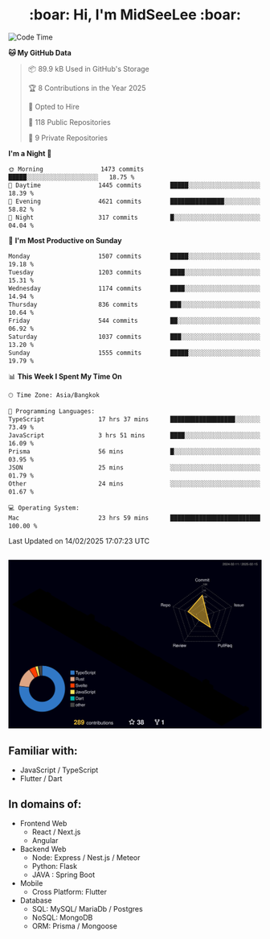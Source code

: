 <h1 align="center"> :boar: Hi, I'm MidSeeLee :boar:</h1>
 
<!--START_SECTION:waka-->
![Code Time](http://img.shields.io/badge/Code%20Time-2%2C493%20hrs%2054%20mins-blue)

**🐱 My GitHub Data** 

> 📦 89.9 kB Used in GitHub's Storage 
 > 
> 🏆 8 Contributions in the Year 2025
 > 
> 💼 Opted to Hire
 > 
> 📜 118 Public Repositories 
 > 
> 🔑 9 Private Repositories 
 > 
**I'm a Night 🦉** 

```text
🌞 Morning                1473 commits        █████░░░░░░░░░░░░░░░░░░░░   18.75 % 
🌆 Daytime                1445 commits        █████░░░░░░░░░░░░░░░░░░░░   18.39 % 
🌃 Evening                4621 commits        ███████████████░░░░░░░░░░   58.82 % 
🌙 Night                  317 commits         █░░░░░░░░░░░░░░░░░░░░░░░░   04.04 % 
```
📅 **I'm Most Productive on Sunday** 

```text
Monday                   1507 commits        █████░░░░░░░░░░░░░░░░░░░░   19.18 % 
Tuesday                  1203 commits        ████░░░░░░░░░░░░░░░░░░░░░   15.31 % 
Wednesday                1174 commits        ████░░░░░░░░░░░░░░░░░░░░░   14.94 % 
Thursday                 836 commits         ███░░░░░░░░░░░░░░░░░░░░░░   10.64 % 
Friday                   544 commits         ██░░░░░░░░░░░░░░░░░░░░░░░   06.92 % 
Saturday                 1037 commits        ███░░░░░░░░░░░░░░░░░░░░░░   13.20 % 
Sunday                   1555 commits        █████░░░░░░░░░░░░░░░░░░░░   19.79 % 
```


📊 **This Week I Spent My Time On** 

```text
🕑︎ Time Zone: Asia/Bangkok

💬 Programming Languages: 
TypeScript               17 hrs 37 mins      ██████████████████░░░░░░░   73.49 % 
JavaScript               3 hrs 51 mins       ████░░░░░░░░░░░░░░░░░░░░░   16.09 % 
Prisma                   56 mins             █░░░░░░░░░░░░░░░░░░░░░░░░   03.95 % 
JSON                     25 mins             ░░░░░░░░░░░░░░░░░░░░░░░░░   01.79 % 
Other                    24 mins             ░░░░░░░░░░░░░░░░░░░░░░░░░   01.67 % 

💻 Operating System: 
Mac                      23 hrs 59 mins      █████████████████████████   100.00 % 
```


 Last Updated on 14/02/2025 17:07:23 UTC
<!--END_SECTION:waka-->

##

![](./profile-3d-contrib/profile-night-rainbow.svg)

## Familiar with:
- JavaScript / TypeScript
- Flutter / Dart

## In domains of:
- Frontend Web
  - React / Next.js
  - Angular
- Backend Web
  - Node: Express / Nest.js / Meteor
  - Python: Flask
  - JAVA : Spring Boot
- Mobile
  - Cross Platform: Flutter
- Database
  - SQL: MySQL/ MariaDb / Postgres
  - NoSQL: MongoDB
  - ORM: Prisma / Mongoose
